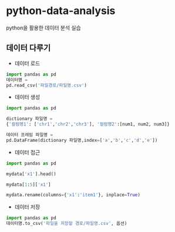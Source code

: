 # python-data-analysis
python을 활용한 데이터 분석 실습

## 데이터 다루기
- 데이터 로드
```python
import pandas as pd
데이터명 =
pd.read_csv('파일경로/파일명.csv')
```

- 데이터 생성
```python
import pandas as pd

dictionary 파일명 =
{'컬럼명1': ['chr1','chr2','chr3'], '컬럼명2':[num1, num2, num3]}

데이터 프레임 파일명 =
pd.DataFrame(dictionary 파일명,index=['a','b','c','d','e'])
```

- 데이터 접근
```python
import pandas as pd

mydata['x1'].head()

mydata[1:5]['x1']

mydata.rename(columns={'x1':'item1'}, inplace=True)
```

- 데이터 저장
```python
import pandas as pd
데이터명.to_csv('파일을 저장할 경로/파일명.csv', 옵션)
```